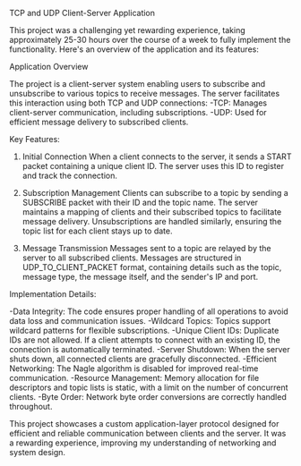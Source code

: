 TCP and UDP Client-Server Application

This project was a challenging yet rewarding experience, taking approximately 
25-30 hours over the course of a week to fully implement the functionality. 
Here's an overview of the application and its features:


Application Overview

The project is a client-server system enabling users to subscribe and unsubscribe
to various topics to receive messages. The server facilitates this interaction
using both TCP and UDP connections:
-TCP: Manages client-server communication, including subscriptions.
-UDP: Used for efficient message delivery to subscribed clients.


Key Features:

1) Initial Connection
When a client connects to the server, it sends a START packet containing a unique
client ID. The server uses this ID to register and track the connection.

2) Subscription Management
Clients can subscribe to a topic by sending a SUBSCRIBE packet with their ID and the topic name.
The server maintains a mapping of clients and their subscribed topics to facilitate message delivery.
Unsubscriptions are handled similarly, ensuring the topic list for each client stays up to date.

3) Message Transmission
Messages sent to a topic are relayed by the server to all subscribed clients.
Messages are structured in UDP_TO_CLIENT_PACKET format, containing details such as the topic, 
message type, the message itself, and the sender's IP and port.


Implementation Details:

-Data Integrity: The code ensures proper handling of all operations to avoid data loss and 
communication issues.
-Wildcard Topics: Topics support wildcard patterns for flexible subscriptions.
-Unique Client IDs: Duplicate IDs are not allowed. If a client attempts to connect with an existing 
ID, the connection is automatically terminated.
-Server Shutdown: When the server shuts down, all connected clients are gracefully disconnected.
-Efficient Networking: The Nagle algorithm is disabled for improved real-time communication.
-Resource Management: Memory allocation for file descriptors and topic lists is static, with a limit
on the number of concurrent clients.
-Byte Order: Network byte order conversions are correctly handled throughout.

This project showcases a custom application-layer protocol designed for efficient and reliable
communication between clients and the server. It was a rewarding experience, improving my understanding
of networking and system design.